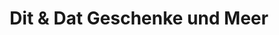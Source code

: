 ---
title: "Dit & Dat Geschenke und Meer"
url: /buesum/dit-und-dat-geschenke-und-meer/
shop: Andenken
---